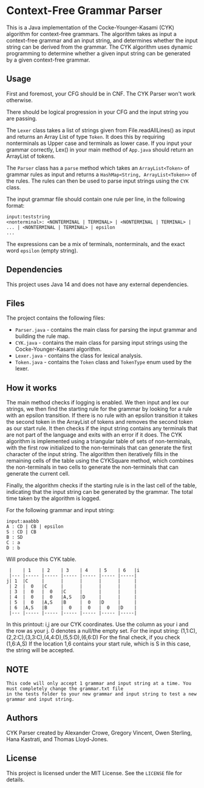 # Context-Free Grammar Parser

This is a Java implementation of the Cocke-Younger-Kasami (CYK) algorithm for context-free grammars. The algorithm takes as input a context-free grammar and an input string, and determines whether the input string can be derived from the grammar. The CYK algorithm uses dynamic programming to determine whether a given input string can be generated by a given context-free grammar.

## Usage

First and foremost, your CFG should be in CNF. The CYK Parser won't work otherwise.

There should be logical progression in your CFG and the input string you are passing.

The `Lexer` class takes a list of strings given from File.readAllLines(<filePath>) as input and returns an Array List of type `Token`. It does this by requiring nonterminals as Upper case and terminals as lower case. If you input your grammar correctly, Lex() in your main method of `App.java` should return an ArrayList of tokens.

The `Parser` class has a `parse` method which takes an `ArrayList<Token>` of grammar rules as input and returns a `HashMap<String, ArrayList<Token>>` of the rules. The rules can then be used to parse input strings using the `CYK` class.

The input grammar file should contain one rule per line, in the following format:

```
input:teststring
<nonterminal>: <NONTERMINAL | TERMINAL> | <NONTERMINAL | TERMINAL> | ... | <NONTERMINAL | TERMINAL> | epsilon
...
```


The expressions can be a mix of terminals, nonterminals, and the exact word `epsilon` (empty string).

## Dependencies

This project uses Java 14 and does not have any external dependencies.

## Files

The project contains the following files:

- `Parser.java` - contains the main class for parsing the input grammar and building the rule map.
- `CYK.java` - contains the main class for parsing input strings using the Cocke-Younger-Kasami algorithm.
- `Lexer.java` - contains the class for lexical analysis.
- `Token.java` - contains the `Token` class and `TokenType` enum used by the lexer.

## How it works

The main method checks if logging is enabled. We then input and lex our strings, we then find the starting rule for the grammar by looking for a rule with an epsilon transition. If there is no rule with an epsilon transition it takes the second token in the ArrayList of tokens and removes the second token as our start rule. It then checks if the input string contains any terminals that are not part of the language and exits with an error if it does.
The CYK algorithm is implemented using a triangular table of sets of non-terminals, with the first row initialized to the non-terminals that can generate the first character of the input string. The algorithm then iteratively fills in the remaining cells of the table using the CYKSquare method, which combines the non-terminals in two cells to generate the non-terminals that can generate the current cell.

Finally, the algorithm checks if the starting rule is in the last cell of the table, indicating that the input string can be generated by the grammar. The total time taken by the algorithm is logged.

For the following grammar and input string:
```
input:aaabbb
A : CD | CB | epsilon
S : CD | CB
B : SD
C : a
D : b
```

Will produce this CYK table.

```
 |    | 1    | 2    | 3    | 4    | 5    | 6   |i
 |--- |----- |----- |----- |----- |----- |-----|
j| 1  |C     |      |      |      |      |     |
 | 2  |  0   |C     |      |      |      |     |
 | 3  |  0   |  0   |C     |      |      |     |
 | 4  |  0   |  0   |A,S   |D     |      |     |
 | 5  |  0   |A,S   |B     |  0   |D     |     |
 | 6  |A,S   |B     |  0   |  0   |  0   |D    |
 |--- |----- |----- |----- |----- |----- |-----|
 ```

In this printout: i,j are our CYK coordinates. Use the column as your i and the row as your j.
0 denotes a null/the empty set.
For the input string: (1,1:C),(2,2:C),(3,3:C),(4,4:D),(5,5:D),(6,6:D)
For the final check, if you check (1,6:A,S) If the location 1,6 contains your start rule, which is S in this case, the string will be accepted.

## NOTE
```
This code will only accept 1 grammar and input string at a time. You must completely change the grammar.txt file 
in the tests folder to your new grammar and input string to test a new grammar and input string.
```

## Authors

CYK Parser created by Alexander Crowe, Gregory Vincent, Owen Sterling, Hana Kastrati, and Thomas Lloyd-Jones.

## License

This project is licensed under the MIT License. See the `LICENSE` file for details.
